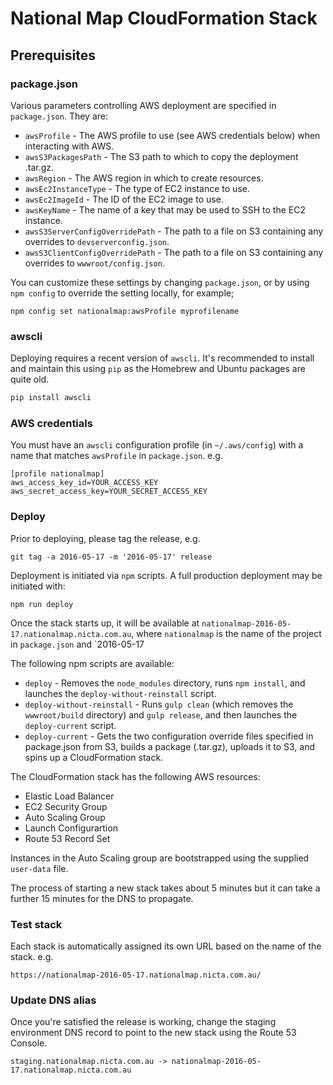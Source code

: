 # National Map CloudFormation Stack

## Prerequisites

### package.json

Various parameters controlling AWS deployment are specified in `package.json`.  They are:

* `awsProfile` - The AWS profile to use (see AWS credentials below) when interacting with AWS.
* `awsS3PackagesPath` - The S3 path to which to copy the deployment .tar.gz.
* `awsRegion` - The AWS region in which to create resources.
* `awsEc2InstanceType` - The type of EC2 instance to use.
* `awsEc2ImageId` - The ID of the EC2 image to use.
* `awsKeyName` - The name of a key that may be used to SSH to the EC2 instance.
* `awsS3ServerConfigOverridePath` - The path to a file on S3 containing any overrides to `devserverconfig.json`.
* `awsS3ClientConfigOverridePath` - The path to a file on S3 containing any overrides to `wwwroot/config.json`.

You can customize these settings by changing `package.json`, or by using `npm config` to override the setting locally, for example;

```
npm config set nationalmap:awsProfile myprofilename
```

### awscli

Deploying requires a recent version of `awscli`. It's recommended to install and maintain this using `pip` as the Homebrew and Ubuntu packages are quite old.

```sh
pip install awscli
```

### AWS credentials

You must have an `awscli` configuration profile (in `~/.aws/config`) with a name that matches `awsProfile` in `package.json`.  e.g.

```
[profile nationalmap]
aws_access_key_id=YOUR_ACCESS_KEY
aws_secret_access_key=YOUR_SECRET_ACCESS_KEY
```

### Deploy

Prior to deploying, please tag the release, e.g.

```
git tag -a 2016-05-17 -m '2016-05-17' release
```

Deployment is initiated via `npm` scripts.  A full production deployment may be initiated with:

```
npm run deploy
```

Once the stack starts up, it will be available at `nationalmap-2016-05-17.nationalmap.nicta.com.au`, where `nationalmap` is the name of the project in `package.json` and `2016-05-17

The following npm scripts are available:

* `deploy` - Removes the `node_modules` directory, runs `npm install`, and launches the `deploy-without-reinstall` script.
* `deploy-without-reinstall` - Runs `gulp clean` (which removes the `wwwroot/build` directory) and `gulp release`, and then launches the `deploy-current` script.
* `deploy-current` - Gets the two configuration override files specified in package.json from S3, builds a package (.tar.gz), uploads it to S3, and spins up a CloudFormation stack.


The CloudFormation stack has the following AWS resources:

  - Elastic Load Balancer
  - EC2 Security Group
  - Auto Scaling Group
  - Launch Configurartion
  - Route 53 Record Set

Instances in the Auto Scaling group are bootstrapped using the supplied `user-data` file.

The process of starting a new stack takes about 5 minutes but it can take a further 15 minutes for the DNS to propagate.

### Test stack

Each stack is automatically assigned its own URL based on the name of the stack. e.g.

```
https://nationalmap-2016-05-17.nationalmap.nicta.com.au/
```

### Update DNS alias

Once you're satisfied the release is working, change the staging environment DNS record to point to the new stack using the Route 53 Console.


```
staging.nationalmap.nicta.com.au -> nationalmap-2016-05-17.nationalmap.nicta.com.au
```
